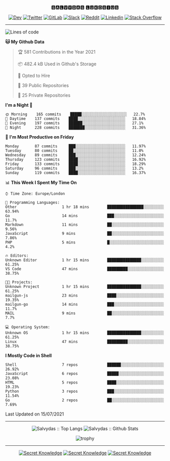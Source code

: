 <div align="center">
  
🆂🅰🅻🆅🆈🅳🅰🆂 🅻🆄🅺🅾🆂🅸🆄🆂 

  
[![Dev](https://img.shields.io/badge/-DEV-222222?style=flat-square&logo=dev.to&logoColor=white&link=https://dev.to/sso/)](https://dev.to/sso/)
[![Twitter](https://img.shields.io/badge/-Twitter-222222?style=flat-square&logo=twitter&logoColor=white&link=https://twitter.com/digital_wizz/)](https://twitter.com/digital_wizz/)
[![GitLab](https://img.shields.io/badge/-GitLab-222222?style=flat-square&logo=GitLab&logoColor=white&link=https://gitlab.com/ss-o/)](https://gitlab.com/ss-o/)
[![Slack](https://img.shields.io/badge/-Slack-222222?style=flat-square&logo=Slack&logoColor=white&link=https://digital-teams.slack.com/)](https://digital-teams.slack.com/)
[![Reddit](https://img.shields.io/badge/-Reddit-222222?style=flat-square&logo=Reddit&logoColor=white&link=https://https://www.reddit.com/user/ss-o/)](https://www.reddit.com/user/ss-o/)
[![Linkedin](https://img.shields.io/badge/-LinkedIn-222222?style=flat-square&logo=Linkedin&logoColor=white&link=https://www.linkedin.com/in/digital-clouds/)](https://www.linkedin.com/in/digital-clouds/)
[![Stack Overflow](https://img.shields.io/badge/-Stack%20Overflow-222222?style=flat-square&logo=stack-overflow&logoColor=white&link=https://stackoverflow.com/users/13893752/salvydas-lukosius)](https://stackoverflow.com/users/13893752/salvydas-lukosius)

</div>

---

<!--START_SECTION:waka-->
![Lines of code](https://img.shields.io/badge/From%20Hello%20World%20I%27ve%20Written-2.1%20million%20lines%20of%20code-blue)

**🐱 My Github Data** 

> 🏆 581 Contributions in the Year 2021
 > 
> 📦 482.4 kB Used in Github's Storage 
 > 
> 💼 Opted to Hire
 > 
> 📜 39 Public Repositories 
 > 
> 🔑 25 Private Repositories  
 > 
**I'm a Night 🦉** 

```text
🌞 Morning    165 commits    █████░░░░░░░░░░░░░░░░░░░░   22.7% 
🌆 Daytime    137 commits    ████░░░░░░░░░░░░░░░░░░░░░   18.84% 
🌃 Evening    197 commits    ██████░░░░░░░░░░░░░░░░░░░   27.1% 
🌙 Night      228 commits    ███████░░░░░░░░░░░░░░░░░░   31.36%

```
📅 **I'm Most Productive on Friday** 

```text
Monday       87 commits     ███░░░░░░░░░░░░░░░░░░░░░░   11.97% 
Tuesday      80 commits     ██░░░░░░░░░░░░░░░░░░░░░░░   11.0% 
Wednesday    89 commits     ███░░░░░░░░░░░░░░░░░░░░░░   12.24% 
Thursday     123 commits    ████░░░░░░░░░░░░░░░░░░░░░   16.92% 
Friday       133 commits    ████░░░░░░░░░░░░░░░░░░░░░   18.29% 
Saturday     96 commits     ███░░░░░░░░░░░░░░░░░░░░░░   13.2% 
Sunday       119 commits    ████░░░░░░░░░░░░░░░░░░░░░   16.37%

```


📊 **This Week I Spent My Time On** 

```text
⌚︎ Time Zone: Europe/London

💬 Programming Languages: 
Other                    1 hr 18 mins        ████████████████░░░░░░░░░   63.94% 
Go                       14 mins             ███░░░░░░░░░░░░░░░░░░░░░░   11.7% 
Markdown                 11 mins             ██░░░░░░░░░░░░░░░░░░░░░░░   9.56% 
JavaScript               9 mins              ██░░░░░░░░░░░░░░░░░░░░░░░   7.86% 
PHP                      5 mins              █░░░░░░░░░░░░░░░░░░░░░░░░   4.2%

🔥 Editors: 
Unknown Editor           1 hr 15 mins        ███████████████░░░░░░░░░░   61.25% 
VS Code                  47 mins             █████████░░░░░░░░░░░░░░░░   38.75%

🐱‍💻 Projects: 
Unknown Project          1 hr 15 mins        ███████████████░░░░░░░░░░   61.25% 
mailgun-js               23 mins             ████░░░░░░░░░░░░░░░░░░░░░   19.35% 
mailgun-go               14 mins             ███░░░░░░░░░░░░░░░░░░░░░░   11.7% 
MAIL                     9 mins              ██░░░░░░░░░░░░░░░░░░░░░░░   7.7%

💻 Operating System: 
Unknown OS               1 hr 15 mins        ███████████████░░░░░░░░░░   61.25% 
Linux                    47 mins             █████████░░░░░░░░░░░░░░░░   38.75%

```

**I Mostly Code in Shell** 

```text
Shell                    7 repos             ██████░░░░░░░░░░░░░░░░░░░   26.92% 
JavaScript               6 repos             █████░░░░░░░░░░░░░░░░░░░░   23.08% 
HTML                     5 repos             ████░░░░░░░░░░░░░░░░░░░░░   19.23% 
Python                   3 repos             ███░░░░░░░░░░░░░░░░░░░░░░   11.54% 
Go                       2 repos             ██░░░░░░░░░░░░░░░░░░░░░░░   7.69%

```



 Last Updated on 15/07/2021
<!--END_SECTION:waka-->

---

<div align=center>

![Salvydas :: Top Langs](https://github-readme-stats.vercel.app/api/top-langs/?username=ss-o&langs_count=8&card_width=300&theme=blue-green&layout=compact)
![Salvydas :: Github Stats](https://github-readme-stats.vercel.app/api?username=ss-o&theme=blue-green&layout=compact&no-frame=true)
 
![trophy](https://github-profile-trophy.vercel.app/?username=ss-o&theme=darkhub&rank=SSS,SS,S,AAA,AA,A,B,C&no-frame=true)

---


[![Secret Knowledge](https://github-readme-stats.vercel.app/api/pin/?username=github&repo=government.github.com&card_width=150&theme=blue-green&layout=compact)](https://github.com/github/government.github.com)
[![Secret Knowledge](https://github-readme-stats.vercel.app/api/pin/?username=ss-o&repo=the-book-of-secret-knowledge&card_width=150&theme=blue-green&layout=compact)](https://github.com/ss-o/the-book-of-secret-knowledge)
[![Secret Knowledge](https://github-readme-stats.vercel.app/api/pin/?username=security-io&repo=shodan-eye&card_width=150&theme=blue-green)](https://github.com/security-io/shodan-eye)

</div>
